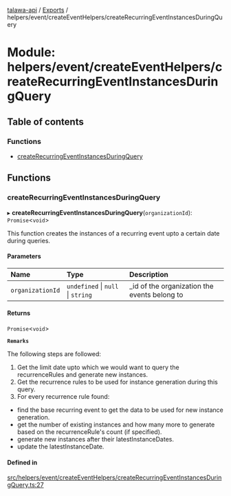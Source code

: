 [talawa-api](../README.md) / [Exports](../modules.md) / helpers/event/createEventHelpers/createRecurringEventInstancesDuringQuery

# Module: helpers/event/createEventHelpers/createRecurringEventInstancesDuringQuery

## Table of contents

### Functions

- [createRecurringEventInstancesDuringQuery](helpers_event_createEventHelpers_createRecurringEventInstancesDuringQuery.md#createrecurringeventinstancesduringquery)

## Functions

### createRecurringEventInstancesDuringQuery

▸ **createRecurringEventInstancesDuringQuery**(`organizationId`): `Promise`\<`void`\>

This function creates the instances of a recurring event upto a certain date during queries.

#### Parameters

| Name | Type | Description |
| :------ | :------ | :------ |
| `organizationId` | `undefined` \| ``null`` \| `string` | _id of the organization the events belong to |

#### Returns

`Promise`\<`void`\>

**`Remarks`**

The following steps are followed:
1. Get the limit date upto which we would want to query the recurrenceRules and generate new instances.
2. Get the recurrence rules to be used for instance generation during this query.
3. For every recurrence rule found:
  - find the base recurring event to get the data to be used for new instance generation.
  - get the number of existing instances and how many more to generate based on the recurrenceRule's count (if specified).
  - generate new instances after their latestInstanceDates.
  - update the latestInstanceDate.

#### Defined in

[src/helpers/event/createEventHelpers/createRecurringEventInstancesDuringQuery.ts:27](https://github.com/PalisadoesFoundation/talawa-api/blob/a2b0847/src/helpers/event/createEventHelpers/createRecurringEventInstancesDuringQuery.ts#L27)
